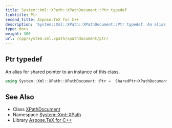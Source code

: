 ```yaml
---
title: System::Xml::XPath::XPathDocument::Ptr typedef
linktitle: Ptr
second_title: Aspose.TeX for C++
description: 'System::Xml::XPath::XPathDocument::Ptr typedef. An alias for shared pointer to an instance of this class in C++.'
type: docs
weight: 300
url: /cpp/system.xml.xpath/xpathdocument/ptr/
---
```

## Ptr typedef


An alias for shared pointer to an instance of this class.

```cpp
using System::Xml::XPath::XPathDocument::Ptr =  SharedPtr<XPathDocument>
```

## See Also

* Class [XPathDocument](../)
* Namespace [System::Xml::XPath](../../)
* Library [Aspose.TeX for C++](../../../)
